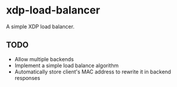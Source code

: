 # xdp-load-balancer
A simple XDP load balancer.

## TODO
- Allow multiple backends
- Implement a simple load balance algorithm
- Automatically store client's MAC address to rewrite it in backend responses
